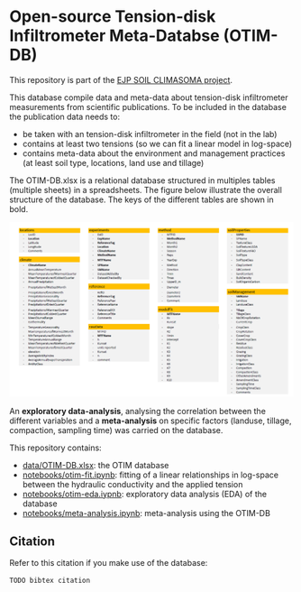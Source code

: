 # Open-source Tension-disk Infiltrometer Meta-Databse (OTIM-DB)

This repository is part of the [EJP SOIL CLIMASOMA project](https://ejpsoil.eu/soil-research/climasoma/).

This database compile data and meta-data about tension-disk infiltrometer measurements from scientific publications. To be included in the database the publication data needs to:
- be taken with an tension-disk infiltrometer in the field (not in the lab)
- contains at least two tensions (so we can fit a linear model in log-space)
- contains meta-data about the environment and management practices (at least soil type, locations, land use and tillage)

The OTIM-DB.xlsx is a relational database structured in multiples tables (multiple sheets) in a spreadsheets. The figure below illustrate the overall structure of the database. The keys of the different tables are shown in bold.

![OTIM-DB structure](structure.png)

An **exploratory data-analysis**, analysing the correlation between the different variables and a **meta-analysis** on specific factors (landuse, tillage, compaction, sampling time) was carried on the database.

This repository contains:
- [data/OTIM-DB.xlsx](data/OTIM-DB.xlsx): the OTIM database
- [notebooks/otim-fit.ipynb](notebooks/otim-fit.iypnb): fitting of a linear relationships in log-space between the hydraulic conductivity and the applied tension
- [notebooks/otim-eda.iypnb](notebooks/otimdb-eda.ipynb): exploratory data analysis (EDA) of the database
- [notebooks/meta-analysis.ipynb](notebooks/meta-analysis.ipynb): meta-analysis using the OTIM-DB

## Citation
Refer to this citation if you make use of the database:
```
TODO bibtex citation
```


